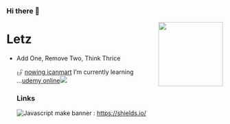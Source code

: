 ### Hi there 👋
<img align="right" src="https://avatars.githubusercontent.com/u/22319355?v=4" width="150" />
<h1> Letz </h1>
<ul><li>
  Add One, Remove Two, Think Thrice


𖦣 <a href="https://www.especialist.org/0909"> nowing icanmart</a>
I’m currently learning ...<a href="https://www.udemy.com/home/my-courses/learning/">udemy online<img src="https://img.shields.io/badge/learning-js-red"></a>

### Links
  ![Javascript](https://img.shields.io/badge/-learning-%23F7DF1C?style=for-the-badge&logo=javascript&logoColor=%&labelColor=black&color=$23ffce5a) make banner : https://shields.io/


